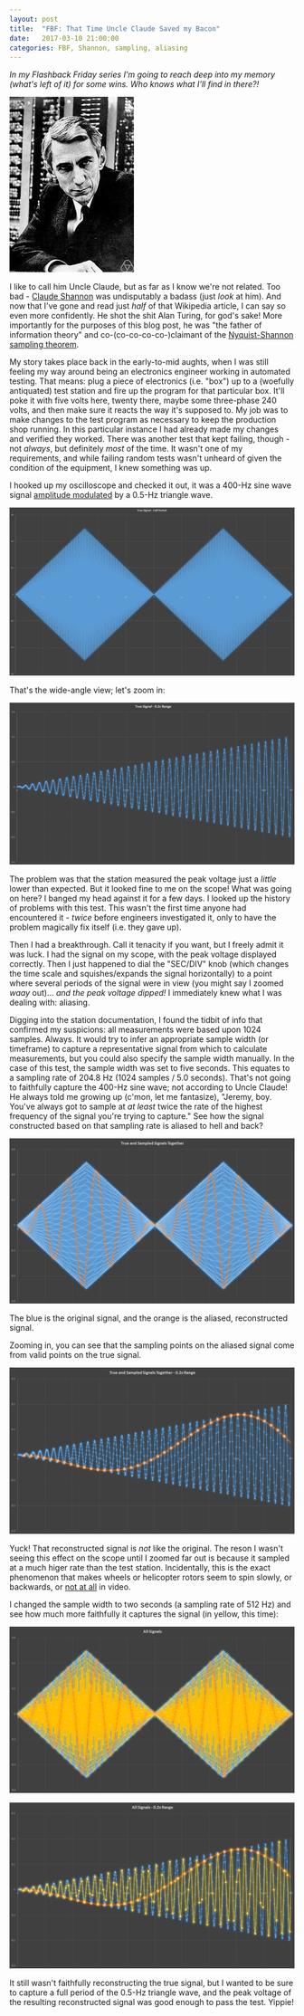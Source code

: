 ```yaml
---
layout: post
title:  "FBF: That Time Uncle Claude Saved my Bacon"
date:   2017-03-10 21:00:00 
categories: FBF, Shannon, sampling, aliasing
---
```


[//]: # (Image References)
[im01]: /images/hml/ClaudeShannon.jpg "Claude Shannon"
[im02]: /images/hml/all_signals.PNG	"All Signals"
[im03]: /images/hml/all_signals_pt2s.PNG "All Signals - 0.2s Range"
[im04]: /images/hml/true_and_sampled_full.PNG	"True and Sampled Signals Together"
[im05]: /images/hml/true_and_sampled_pt2s.PNG	"True and Sampled Signals Together - 0.2s Range"
[im06]: /images/hml/true_signal_closeup.PNG "All Signals Together - 0.2s Range"
[im07]: /images/hml/true_signal_full.PNG "All Signals Together"

*In my Flashback Friday series I'm going to reach deep into my memory (what's left of it) for some wins. Who knows what I'll find in there?!*

![Alt Text][im01]

I like to call him Uncle Claude, but as far as I know we're not related. Too bad - [Claude Shannon](https://en.wikipedia.org/wiki/Claude_Shannon) was undisputably a badass (just *look* at him). And now that I've gone and read just *half* of that Wikipedia article, I can say so even more confidently. He shot the shit Alan Turing, for god's sake! More importantly for the purposes of this blog post, he was "the father of information theory" and co-(co-co-co-co-)claimant of the [Nyquist-Shannon sampling theorem](https://en.wikipedia.org/wiki/Nyquist%E2%80%93Shannon_sampling_theorem).

My story takes place back in the early-to-mid aughts, when I was still feeling my way around being an electronics engineer working in automated testing. That means: plug a piece of electronics (i.e. "box") up to a (woefully antiquated) test station and fire up the program for that particular box. It'll poke it with five volts here, twenty there, maybe some three-phase 240 volts, and then make sure it reacts the way it's supposed to. My job was to make changes to the test program as necessary to keep the production shop running. In this particular instance I had already made my changes and verified they worked. There was another test that kept failing, though - not *always*, but definitely *most* of the time. It wasn't one of my requirements, and while failing random tests wasn't unheard of given the condition of the equipment, I knew something was up.

I hooked up my oscilloscope and checked it out, it was a 400-Hz sine wave signal [amplitude modulated](https://en.wikipedia.org/wiki/Amplitude_modulation) by a 0.5-Hz triangle wave. 

![Alt Text][im07]

That's the wide-angle view; let's zoom in:

![Alt Text][im06]

The problem was that the station measured the peak voltage just a *little* lower than expected. But it looked fine to me on the scope! What was going on here? I banged my head against it for a few days. I looked up the history of problems with this test. This wasn't the first time anyone had encountered it - *twice* before engineers investigated it, only to have the problem magically fix itself (i.e. they gave up). 

Then I had a breakthrough. Call it tenacity if you want, but I freely admit it was luck. I had the signal on my scope, with the peak voltage displayed correctly. Then I just happened to dial the "SEC/DIV" knob (which changes the time scale and squishes/expands the signal horizontally) to a point where several periods of the signal were in view (you might say I zoomed *waay* out)... *and the peak voltage dipped!* I immediately knew what I was dealing with: aliasing.

Digging into the station documentation, I found the tidbit of info that confirmed my suspicions: all measurements were based upon 1024 samples. Always. It would try to infer an appropriate sample width (or timeframe) to capture a representative signal from which to calculate measurements, but you could also specify the sample width manually. In the case of this test, the sample width was set to five seconds. This equates to a sampling rate of 204.8 Hz (1024 samples / 5.0 seconds). That's not going to faithfully capture the 400-Hz sine wave; not according to Uncle Claude! He always told me growing up (c'mon, let me fantasize), "Jeremy, boy. You've always got to sample at *at least* twice the rate of the highest frequency of the signal you're trying to capture." See how the signal constructed based on that sampling rate is aliased to hell and back?

![Alt Text][im04]

The blue is the original signal, and the orange is the aliased, reconstructed signal. 

Zooming in, you can see that the sampling points on the aliased signal come from valid points on the true signal.

![Alt Text][im05]

Yuck! That reconstructed signal is *not* like the original. The reson I wasn't seeing this effect on the scope until I zoomed far out is because it sampled at a much higer rate than the test station. Incidentally, this is the exact phenomenon that makes wheels or helicopter rotors seem to spin slowly, or backwards, or [not at all](https://www.youtube.com/watch?v=R-IVw8OKjvQ) in video.

I changed the sample width to two seconds (a sampling rate of 512 Hz) and see how much more faithfully it captures the signal (in yellow, this time):

![Alt Text][im02]

![Alt Text][im03]

It still wasn't faithfully reconstructing the true signal, but I wanted to be sure to capture a full period of the 0.5-Hz triangle wave, and the peak voltage of the resulting reconstructed signal was good enough to pass the test. Yippie!
